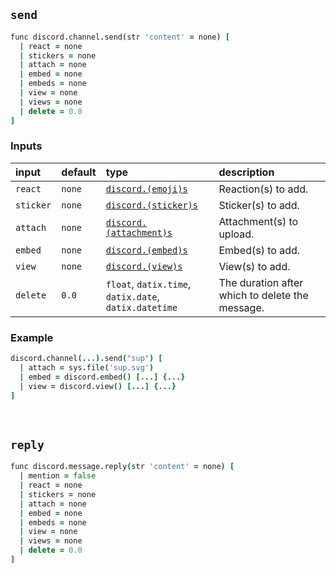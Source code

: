 ## `send`

```coffee
func discord.channel.send(str 'content' = none) [
  | react = none
  | stickers = none
  | attach = none
  | embed = none
  | embeds = none
  | view = none
  | views = none
  | delete = 0.0
]
```

### Inputs

| input | default | type | description |
| :---- | :------ | :--- | :---------- |
| `react` | `none` | [`discord.(emoji)s`](emoji.md) | Reaction(s) to add. |
| `sticker` | `none` | [`discord.(sticker)s`](sticker.md) | Sticker(s) to add. |
| `attach` | `none` | [`discord.(attachment)s`](attachment.md) | Attachment(s) to upload. |
| `embed` | `none` | [`discord.(embed)s`](embed.md) | Embed(s) to add. |
| `view` | `none` | [`discord.(view)s`](view.md) | View(s) to add. |
| `delete` | `0.0` | `float`, `datix.time`, `datix.date`, `datix.datetime` | The duration after which to delete the message. |

### Example

```coffee
discord.channel(...).send("sup") [
  | attach = sys.file('sup.svg')
  | embed = discord.embed() [...] {...}
  | view = discord.view() [...] {...}
]
```

<br>

## `reply`

```coffee
func discord.message.reply(str 'content' = none) [
  | mention = false
  | react = none
  | stickers = none
  | attach = none
  | embed = none
  | embeds = none
  | view = none
  | views = none
  | delete = 0.0
]
```

